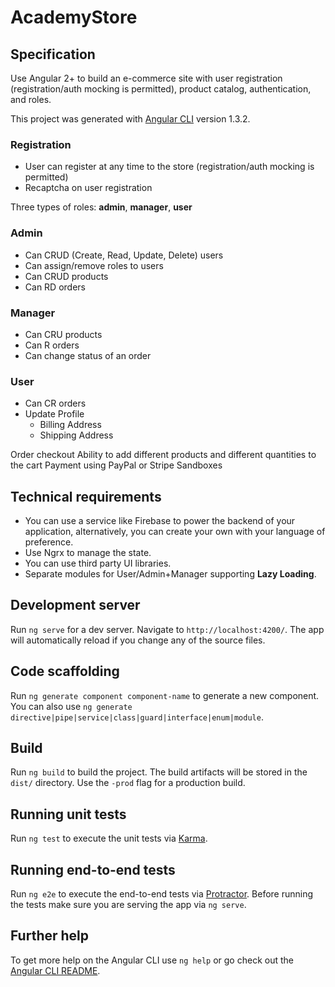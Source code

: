 # AcademyStore

## Specification

Use Angular 2+ to build an e-commerce site with user registration (registration/auth mocking is permitted), product catalog, authentication, and roles.

This project was generated with [Angular CLI](https://github.com/angular/angular-cli) version 1.3.2.

### Registration
* User can register at any time to the store (registration/auth mocking is permitted)
* Recaptcha on user registration

Three types of roles: **admin**, **manager**, **user**

### Admin
* Can CRUD (Create, Read, Update, Delete) users
* Can assign/remove roles to users
* Can CRUD products
* Can RD orders

### Manager
* Can CRU products
* Can R orders
* Can change status of an order

### User
* Can CR orders
* Update Profile
    * Billing Address
    * Shipping Address

Order checkout
Ability to add different products and different quantities to the cart
Payment using PayPal or Stripe Sandboxes

## Technical requirements

* You can use a service like Firebase to power the backend of your application, alternatively, you can create your own with your language of preference.
* Use Ngrx to manage the state.
* You can use third party UI libraries.
* Separate modules for User/Admin+Manager supporting **Lazy Loading**.

## Development server

Run `ng serve` for a dev server. Navigate to `http://localhost:4200/`. The app will automatically reload if you change any of the source files.

## Code scaffolding

Run `ng generate component component-name` to generate a new component. You can also use `ng generate directive|pipe|service|class|guard|interface|enum|module`.

## Build

Run `ng build` to build the project. The build artifacts will be stored in the `dist/` directory. Use the `-prod` flag for a production build.

## Running unit tests

Run `ng test` to execute the unit tests via [Karma](https://karma-runner.github.io).

## Running end-to-end tests

Run `ng e2e` to execute the end-to-end tests via [Protractor](http://www.protractortest.org/).
Before running the tests make sure you are serving the app via `ng serve`.

## Further help

To get more help on the Angular CLI use `ng help` or go check out the [Angular CLI README](https://github.com/angular/angular-cli/blob/master/README.md).
